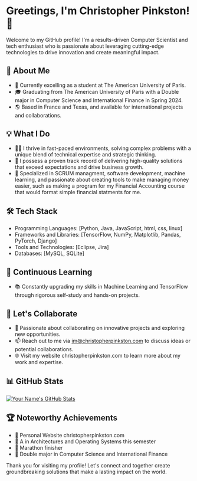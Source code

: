 # Greetings, I'm Christopher Pinkston! 👋

Welcome to my GitHub profile! I'm a results-driven Computer Scientist and tech enthusiast who is passionate about leveraging cutting-edge technologies to drive innovation and create meaningful impact.

## 🚀 About Me

- 💼 Currently excelling as a student at The American University of Paris.
- 🎓 Graduating from The American University of Paris with a Double major in Computer Science and International Finance in Spring 2024.
- 🌎 Based in France and Texas, and available for international projects and collaborations.

## 💡 What I Do

- 👨‍💻 I thrive in fast-paced environments, solving complex problems with a unique blend of technical expertise and strategic thinking.
- 💪 I possess a proven track record of delivering high-quality solutions that exceed expectations and drive business growth.
- 🌟 Specialized in SCRUM managment, software development, machine learning,  and passionate about creating tools to make managing money easier, such as making a program for my Financial Accounting course that would format simple financial statments for me. 

## 🛠️ Tech Stack

- Programming Languages: [Python, Java, JavaScript, html, css, linux]
- Frameworks and Libraries: [TensorFlow, NumPy, Matplotlib, Pandas, PyTorch, Django]
- Tools and Technologies: [Eclipse, Jira]
- Databases: [MySQL, SQLite]

## 🌱 Continuous Learning

- 📚 Constantly upgrading my skills in Machine Learning and TensorFlow through rigorous self-study and hands-on projects.

## 🤝 Let's Collaborate

- 💬 Passionate about collaborating on innovative projects and exploring new opportunities.
- 📫 Reach out to me via im@christopherpinkston.com to discuss ideas or potential collaborations.
- 🌐 Visit my website christopherpinkston.com to learn more about my work and expertise.

## 📊 GitHub Stats

[![Your Name's GitHub Stats](https://github-readme-stats.vercel.app/api?username=chrisPinkston&show_icons=true&theme=dark)](https://github.com/chrisPinkston)

## 🏆 Noteworthy Achievements

- 🏅  Personal Website christopherpinkston.com
- 🌟  A in Architectures and Operating Systems this semester
- 🏅  Marathon finisher
- 🌟  Double major in Computer Science and International Finance

Thank you for visiting my profile! Let's connect and together create groundbreaking solutions that make a lasting impact on the world.



<!---
chrisPinkston/chrisPinkston is a ✨ special ✨ repository because its `README.md` (this file) appears on your GitHub profile.
You can click the Preview link to take a look at your changes.
--->
